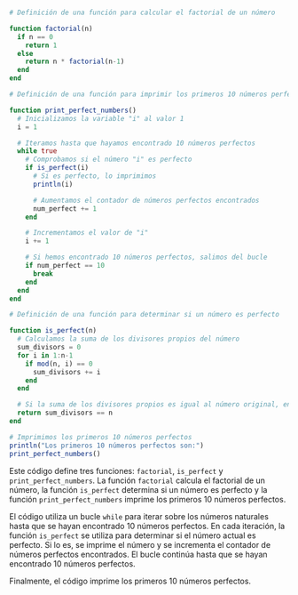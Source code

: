 ```julia

# Definición de una función para calcular el factorial de un número

function factorial(n)
  if n == 0
    return 1
  else
    return n * factorial(n-1)
  end
end

# Definición de una función para imprimir los primeros 10 números perfectos

function print_perfect_numbers()
  # Inicializamos la variable "i" al valor 1
  i = 1

  # Iteramos hasta que hayamos encontrado 10 números perfectos
  while true
    # Comprobamos si el número "i" es perfecto
    if is_perfect(i)
      # Si es perfecto, lo imprimimos
      println(i)

      # Aumentamos el contador de números perfectos encontrados
      num_perfect += 1
    end

    # Incrementamos el valor de "i"
    i += 1

    # Si hemos encontrado 10 números perfectos, salimos del bucle
    if num_perfect == 10
      break
    end
  end
end

# Definición de una función para determinar si un número es perfecto

function is_perfect(n)
  # Calculamos la suma de los divisores propios del número
  sum_divisors = 0
  for i in 1:n-1
    if mod(n, i) == 0
      sum_divisors += i
    end
  end

  # Si la suma de los divisores propios es igual al número original, entonces el número es perfecto
  return sum_divisors == n
end

# Imprimimos los primeros 10 números perfectos
println("Los primeros 10 números perfectos son:")
print_perfect_numbers()

```

Este código define tres funciones: `factorial`, `is_perfect` y `print_perfect_numbers`. La función `factorial` calcula el factorial de un número, la función `is_perfect` determina si un número es perfecto y la función `print_perfect_numbers` imprime los primeros 10 números perfectos.

El código utiliza un bucle `while` para iterar sobre los números naturales hasta que se hayan encontrado 10 números perfectos. En cada iteración, la función `is_perfect` se utiliza para determinar si el número actual es perfecto. Si lo es, se imprime el número y se incrementa el contador de números perfectos encontrados. El bucle continúa hasta que se hayan encontrado 10 números perfectos.

Finalmente, el código imprime los primeros 10 números perfectos.